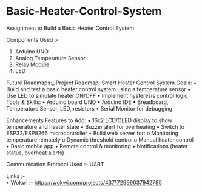 
# Basic-Heater-Control-System
Assignment to Build a Basic Heater Control System

Components Used :-
1. Arduino UNO
2. Analog Temperature Sensor
3. Relay Module
4. LED

Future Roadmaps:_
Project Roadmap: Smart Heater Control System
Goals:
•	Build and test a basic heater control system using a temperature sensor 
•	Use LED to simulate heater ON/OFF
•	Implement hysteresis control logic
Tools & Skills:
•	Arduino board UNO
•	Arduino IDE
•	Breadboard, Temperature Sensor, LED, resistors
•	Serial Monitor for debugging

Enhancements
Features to Add:
•	16x2 LCD/OLED display to show temperature and heater state
•	Buzzer alert for overheating
•	Switch to ESP32/ESP8266 microcontroller
•	Build web server for:
o	Monitoring temperature remotely
o	Dynamic threshold control
o	Manual heater control
•	Basic mobile app 
•	Remote control & monitoring
•	Notifications (heater status, overheat alerts)

Communication Protocol Used :-  UART

Links :-  
•	Wokwi :- https://wokwi.com/projects/437172999037942785
